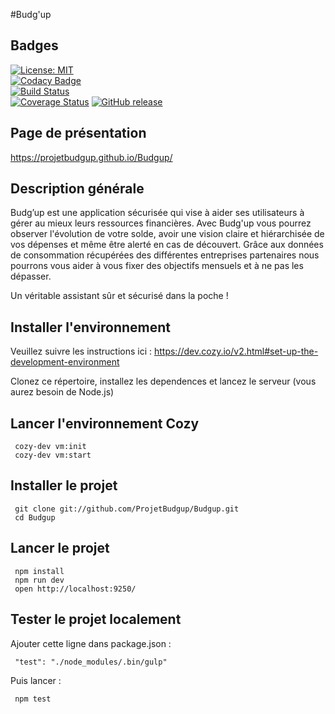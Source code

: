 #Budg'up

## Badges

[![License: MIT](https://img.shields.io/badge/License-MIT-yellow.svg)](https://opensource.org/licenses/MIT)<br/>
[![Codacy Badge](https://api.codacy.com/project/badge/Grade/9789ba2235b6403aa24a31248b62d5fe)](https://www.codacy.com/app/ProjetBudgup/Budgup?utm_source=github.com&amp;utm_medium=referral&amp;utm_content=ProjetBudgup/Budgup&amp;utm_campaign=Badge_Grade) <br/>
[![Build Status](https://travis-ci.org/ProjetBudgup/Budgup.svg?branch=master)](https://travis-ci.org/ProjetBudgup/Budgup) <br/>
[![Coverage Status](https://coveralls.io/repos/github/ProjetBudgup/Budgup/badge.svg?branch=master)](https://coveralls.io/github/ProjetBudgup/Budgup?branch=master)
[![GitHub release](https://img.shields.io/github/release/ProjetBudgup/Budgup.svg)]()

## Page de présentation

https://projetbudgup.github.io/Budgup/

## Description générale
Budg’up est une application sécurisée qui vise à aider ses utilisateurs à gérer au mieux leurs ressources financières. Avec Budg'up vous pourrez observer l'évolution de votre solde, avoir une vision claire et hiérarchisée de vos dépenses et même être alerté en cas de découvert. Grâce aux données de consommation récupérées des différentes entreprises partenaires nous pourrons vous aider à vous fixer des objectifs mensuels et à ne pas les dépasser.

Un véritable assistant sûr et sécurisé dans la poche !

## Installer l'environnement 

Veuillez suivre les instructions ici :  https://dev.cozy.io/v2.html#set-up-the-development-environment

Clonez ce répertoire, installez les dependences et lancez le serveur (vous aurez besoin de Node.js)

## Lancer l'environnement Cozy

     cozy-dev vm:init
     cozy-dev vm:start

## Installer le projet

     git clone git://github.com/ProjetBudgup/Budgup.git
     cd Budgup

     
## Lancer le projet    

     npm install
     npm run dev
     open http://localhost:9250/


## Tester le projet localement

Ajouter cette ligne dans package.json :

     "test": "./node_modules/.bin/gulp"


Puis lancer : 

     npm test

